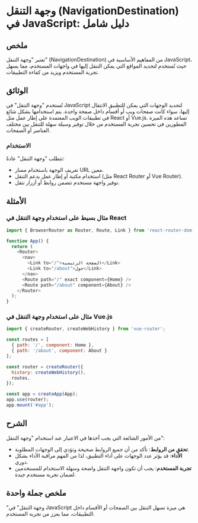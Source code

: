 <!--
Meta Description: # وجهة التنقل (NavigationDestination) في JavaScript: دليل شامل ## ملخص تعتبر "وجهة التنقل" (NavigationDestination) من المفاهيم الأساسية في JavaScript،...
Meta Keywords: التنقل, router, وجهة, javascript, app
-->

# وجهة التنقل (NavigationDestination) في JavaScript: دليل شامل

## ملخص
تعتبر "وجهة التنقل" (NavigationDestination) من المفاهيم الأساسية في JavaScript، حيث تُستخدم لتحديد المواقع التي يمكن التنقل إليها في واجهات المستخدم، مما يسهل تجربة المستخدم ويزيد من كفاءة التطبيقات.

## الوثائق
تُستخدم "وجهة التنقل" في JavaScript لتحديد الوجهات التي يمكن للتطبيق الانتقال إليها، سواء كانت صفحات ويب أو أقسام داخل صفحة واحدة. يتم استخدامها بشكل شائع في تطبيقات الويب المعتمدة على إطار عمل مثل React أو Vue.js. تساعد هذه الميزة المطورين في تحسين تجربة المستخدم من خلال توفير وسيلة سهلة للتنقل بين مختلف العناصر أو الصفحات.

### الاستخدام
تتطلب "وجهة التنقل" عادةً:
- تعريف الوجهة باستخدام مسار URL معين.
- استخدام مكتبة أو إطار عمل يدعم التنقل (مثل React Router أو Vue Router).
- توفير واجهة مستخدم تتضمن روابط أو أزرار تنقل.

## الأمثلة
### مثال بسيط على استخدام وجهة التنقل في React
```javascript
import { BrowserRouter as Router, Route, Link } from 'react-router-dom';

function App() {
  return (
    <Router>
      <nav>
        <Link to="/">الصفحة الرئيسية</Link>
        <Link to="/about">حول</Link>
      </nav>
      <Route path="/" exact component={Home} />
      <Route path="/about" component={About} />
    </Router>
  );
}
```

### مثال على استخدام وجهة التنقل في Vue.js
```javascript
import { createRouter, createWebHistory } from 'vue-router';

const routes = [
  { path: '/', component: Home },
  { path: '/about', component: About }
];

const router = createRouter({
  history: createWebHistory(),
  routes,
});

const app = createApp(App);
app.use(router);
app.mount('#app');
```

## الشرح
من الأمور الشائعة التي يجب أخذها في الاعتبار عند استخدام "وجهة التنقل":
- **تحقق من الروابط**: تأكد من أن جميع الروابط صحيحة وتؤدي إلى الوجهات المطلوبة.
- **الأداء**: قد يؤثر عدد الوجهات على أداء التطبيق، لذا من المهم مراقبة الأداء بشكل دوري.
- **تجربة المستخدم**: يجب أن تكون واجهة التنقل واضحة وسهلة الاستخدام للمستخدمين لضمان تجربة مستخدم جيدة.

## ملخص جملة واحدة
"وجهة التنقل" في JavaScript هي ميزة تسهل التنقل بين الصفحات أو الأقسام داخل التطبيقات، مما يعزز من تجربة المستخدم.